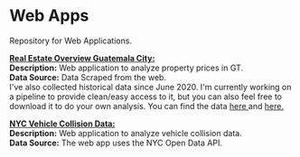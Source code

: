 # Web Apps
Repository for Web Applications.<br/>

<a href="https://real-estate-gt.herokuapp.com/" target="_blank"><b>Real Estate Overview Guatemala City:</b></a>
<br/>
<b>Description:</b> Web application to analyze property prices in GT.<br/>
<b>Data Source:</b> Data Scraped from the web.<br/>
I've also collected historical data since June 2020. I'm currently working on a pipeline to provide clean/easy access to it, but you can also feel free to download it to do your own analysis. You can find the data <a href="https://drive.google.com/file/d/1KT_vlLvrsGEwOGuXo2PcILr8LDi_9iqA/view?usp=sharing" target="_blank"> here </a> and <a href="https://drive.google.com/file/d/1KMG0W4bOrrNfYl6dGzMAnvCBNwAFKMvd/view?usp=sharing" target="_blank"> here. </a>
 
<a href="https://nyc-collisions-dashboard.herokuapp.com/" target="_blank"><b>NYC Vehicle Collision Data:</b></a>
<br/>
<b>Description:</b> Web application to analyze vehicle collision data.<br/>
<b>Data Source:</b> The web app uses the NYC Open Data API.

